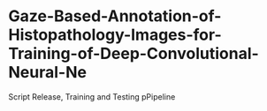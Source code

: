 # Gaze-Based-Annotation-of-Histopathology-Images-for-Training-of-Deep-Convolutional-Neural-Ne
Script Release, Training and Testing pPipeline
